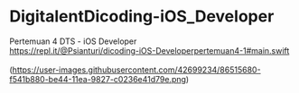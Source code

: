 # DigitalentDicoding-iOS_Developer
Pertemuan 4 DTS - iOS Developer
<br>
https://repl.it/@Psianturi/dicoding-iOS-Developerpertemuan4-1#main.swift
<br> <br>
(https://user-images.githubusercontent.com/42699234/86515680-f541b880-be44-11ea-9827-c0236e41d79e.png)
<br>
